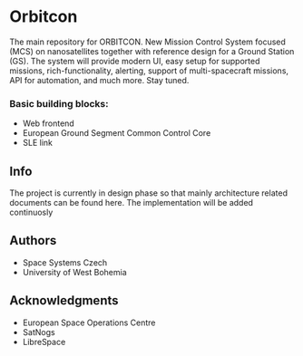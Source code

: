 # Orbitcon 
The main repository for ORBITCON. New Mission Control System focused (MCS) on nanosatellites together with reference design for a Ground Station (GS).
The system will provide modern UI, easy setup for supported missions, rich-functionality, alerting, support of multi-spacecraft missions, API for automation, and much more. Stay tuned.

### Basic building blocks:

+ Web frontend
+ European Ground Segment Common Control Core
+ SLE link

## Info
The project is currently in design phase so that mainly architecture related documents can be found here. The implementation will be added continuosly

## Authors
+ Space Systems Czech
+ University of West Bohemia

## Acknowledgments
+ European Space Operations Centre
+ SatNogs
+ LibreSpace
